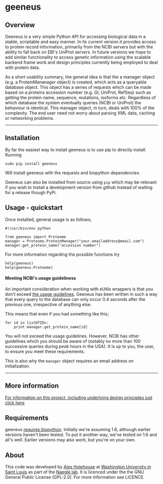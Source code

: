 geeneus
=========

Overview
----------
Geeneus is a very simple Python API for accessing biological data in a stable, scriptable and easy manner. In its current version it provides access to protein record information, primarily from the NCBI servers but with the ability to fall back on EBI's UniProt servers. In future versions we hope to add similar functionality to access genetic information using the scalable backend frame work and design principles currently being employed to deal with protein data.

As a short usability summary, the general idea is that the a manager object (e.g. a ProteinMananager object) is created, which acts as a queryable database object. This object has a series of requests which can be made based on a proteins accession number (e.g. GI, UniProt, RefSeq) such as getting the protein name, sequence, mutations, isoforms etc. Regardless of which database the system eventually queries (NCBI or UniProt) the behaviour is identical. This manager object, in turn, deals with 100% of the complexity. The end user need not worry about parsing XML data, caching or networking problems.

-------------
Installation
-------------

By far the easiest way to install geeneus is to use pip to directly install. Running

    sudo pip install geeneus

Will install geeneus with the requests and biopython dependencies.

Geeneus can also be installed from source using `pip` which may be relevant if you wish to install a development version from github instead of waiting for a release though PyPi.

Usage - quickstart
------------

Once installed, general usage is as follows;

    #!/usr/bin/env python

    from geeneus import Proteome
    manager = Proteome.ProteinManager("your.emailaddress@email.com")
    manager.get_protein_name("accession number")

For more information regarding the possible functions try

    help(geeneus)
    help(geeneus.Proteome)

#### Meeting NCBI's usage guideliness
An important consideration when working with eUtils wrappers is that you don't exceed [the usage guidelines](http://www.ncbi.nlm.nih.gov/books/NBK25497/). Geeneus has been written in such a way that every query to the database can only occur 0.4 seconds after the previous one, irrespective of anything else.

This means that even if you had something like this;

    for id in listOfIDs:
        print manager.get_protein_name[id]

You will not exceed the usage guidelines. However, NCBI has other guidelines which you should be aware of (notably no more than 100 successive queries during *peak* hours in the USA). It is up to you, the user, to ensure you meet these requirements.

This is also why the `manager` object requires an email address on initialization.   

------------

More information
----------
[For information on this project, including underlying design principles just click here](http://rednaxela.github.com/Geeneus)


Requirements
----------
geeneus [requires biopython](http://biopython.org/DIST/docs/install/Installation.html). Initially we're assuming 1.6, although earlier versions haven't been tested. To put it another way, we've tested on 1.6 and all's well. Earlier versions may also work, but you're on your own.


About
----------
This code was developed by [Alex Holehouse](http://holehouse.org) at [Washington University in Saint Louis](http://www.wustl.edu/) as part of the [Naegle lab](http://naegle.wustl.edu/people/lab_members.html). It is licenced under the the GNU General Public License (GPL-2.0). For more information see LICENCE.

